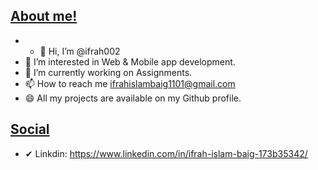 <u><h2>About me!</h2></u>

- - 👋 Hi, I’m @ifrah002
- 👀 I’m interested in Web & Mobile app development.
- 🌱 I’m currently working on Assignments.
- 📫 How to reach me ifrahislambaig1101@gmail.com
- 😄 All my projects are available on my Github profile.

<u><h2>Social</h2></u>

- ✔ Linkdin: https://www.linkedin.com/in/ifrah-islam-baig-173b35342/
<!---
ifrah002/ifrah002 is a ✨ special ✨ repository because its `README.md` (this file) appears on your GitHub profile.
You can click the Preview link to t
